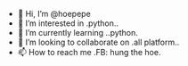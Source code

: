 - 👋 Hi, I’m @hoepepe
- 👀 I’m interested in .python..
- 🌱 I’m currently learning ..python.
- 💞️ I’m looking to collaborate on .all platform..
- 📫 How to reach me .FB: hung the hoe.

<!---
hoepepe/hoepepe is a ✨ special ✨ repository because its `README.md` (this file) appears on your GitHub profile.
You can click the Preview link to take a look at your changes.
--->
